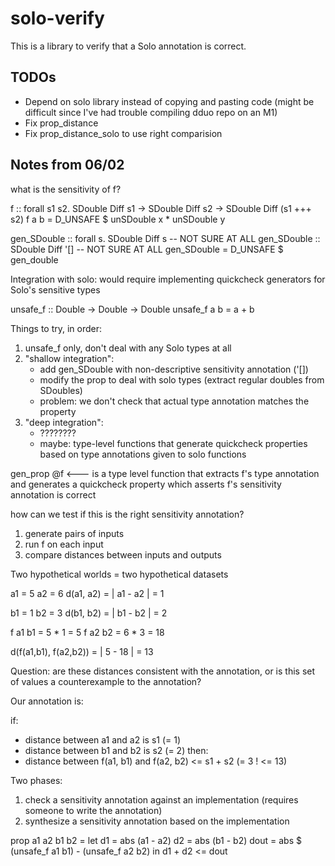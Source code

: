 # solo-verify

This is a library to verify that a Solo annotation is correct.

## TODOs
* Depend on solo library instead of copying and pasting code (might be difficult since I've had trouble compiling dduo repo on an M1)
* Fix prop_distance
* Fix prop_distance_solo to use right comparision

## Notes from 06/02
what is the sensitivity of f?

f :: forall s1 s2. SDouble Diff s1 -> SDouble Diff s2 -> SDouble Diff (s1 +++ s2)
f a b = D_UNSAFE $ unSDouble x * unSDouble y

gen_SDouble :: forall s. SDouble Diff s -- NOT SURE AT ALL
gen_SDouble :: SDouble Diff '[] -- NOT SURE AT ALL
gen_SDouble = D_UNSAFE $ gen_double

Integration with solo: would require implementing quickcheck generators for Solo's sensitive types

unsafe_f :: Double -> Double -> Double
unsafe_f a b = a + b

Things to try, in order:
1. unsafe_f only, don't deal with any Solo types at all
2. "shallow integration":
   - add gen_SDouble with non-descriptive sensitivity annotation ('[])
   - modify the prop to deal with solo types (extract regular doubles from SDoubles)
   - problem: we don't check that actual type annotation matches the property
3. "deep integration":
   - ????????
   - maybe: type-level functions that generate quickcheck properties based on type annotations given to solo functions

gen_prop @f <--- is a type level function that extracts f's type annotation and generates a quickcheck property which asserts f's sensitivity annotation is correct

how can we test if this is the right sensitivity annotation?

1. generate pairs of inputs
2. run f on each input
3. compare distances between inputs and outputs

Two hypothetical worlds = two hypothetical datasets

a1 = 5
a2 = 6
d(a1, a2) = | a1 - a2 | = 1

b1 = 1
b2 = 3
d(b1, b2) = | b1 - b2 | = 2

f a1 b1 = 5 * 1 = 5
f a2 b2 = 6 * 3 = 18

d(f(a1,b1), f(a2,b2)) = | 5 - 18 | = 13


Question: are these distances consistent with the annotation, or is this set of values a counterexample to the annotation?

Our annotation is:

 if:
  - distance between a1 and a2 is s1 (= 1)
  - distance between b1 and b2 is s2 (= 2)
 then:
  - distance between f(a1, b1) and f(a2, b2) <= s1 + s2 (= 3 ! <= 13)


Two phases:
1. check a sensitivity annotation against an implementation (requires someone to write the annotation)
2. synthesize a sensitivity annotation based on the implementation

prop a1 a2 b1 b2 =
  let d1 = abs (a1 - a2)
      d2 = abs (b1 - b2)
      dout = abs $ (unsafe_f a1 b1) - (unsafe_f a2 b2)
  in d1 + d2 <= dout

